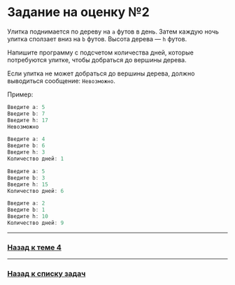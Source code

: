 # Задание на оценку №2

Улитка поднимается по дереву на `a` футов в день.
Затем каждую ночь улитка сползает вниз на `b` футов.
Высота дерева — `h` футов.

Напишите программу с подсчетом количества дней, которые потребуются улитке, чтобы добраться до вершины дерева.

Если улитка не может добраться до вершины дерева, должно выводиться сообщение: `Невозможно`.

Пример:

```java
Введите a: 5
Введите b: 7
Введите h: 17
Невозможно
```

```java
Введите a: 4
Введите b: 6
Введите h: 3
Количество дней: 1
```

```java
Введите a: 5
Введите b: 3
Введите h: 15
Количество дней: 6
```

```java
Введите a: 2
Введите b: 1
Введите h: 10
Количество дней: 9
```

---

### [Назад к теме 4](../../unit_04/README.md)

---

### [Назад к списку задач](./README.md)